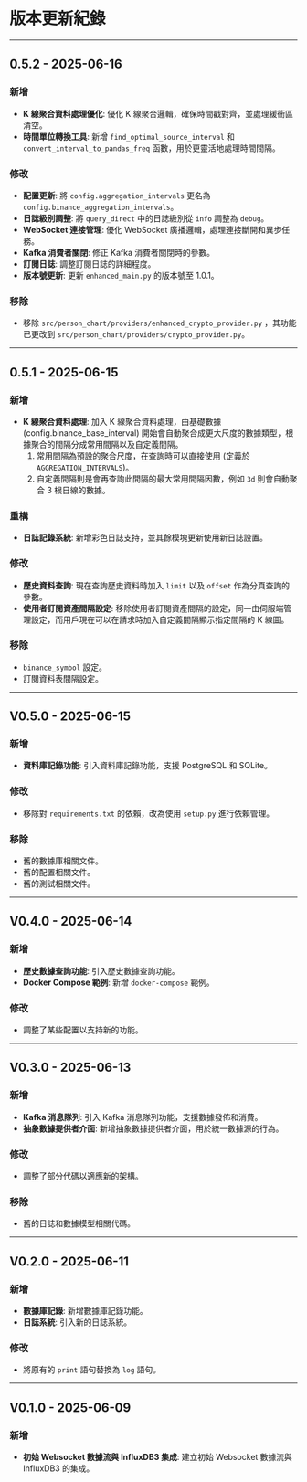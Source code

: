 # 版本更新紀錄

---

## 0.5.2 - 2025-06-16

### 新增

- **K 線聚合資料處理優化**: 優化 K 線聚合邏輯，確保時間戳對齊，並處理緩衝區清空。
- **時間單位轉換工具**: 新增 `find_optimal_source_interval` 和 `convert_interval_to_pandas_freq` 函數，用於更靈活地處理時間間隔。

### 修改

- **配置更新**: 將 `config.aggregation_intervals` 更名為 `config.binance_aggregation_intervals`。
- **日誌級別調整**: 將 `query_direct` 中的日誌級別從 `info` 調整為 `debug`。
- **WebSocket 連接管理**: 優化 WebSocket 廣播邏輯，處理連接斷開和異步任務。
- **Kafka 消費者關閉**: 修正 Kafka 消費者關閉時的參數。
- **訂閱日誌**: 調整訂閱日誌的詳細程度。
- **版本號更新**: 更新 `enhanced_main.py` 的版本號至 1.0.1。

### 移除

- 移除 `src/person_chart/providers/enhanced_crypto_provider.py`
  ，其功能已更改到 `src/person_chart/providers/crypto_provider.py`。

---

## 0.5.1 - 2025-06-15

### 新增

- **K 線聚合資料處理**: 加入 K 線聚合資料處理，由基礎數據 (config.binance_base_interval)
  開始會自動聚合成更大尺度的數據類型，根據聚合的間隔分成常用間隔以及自定義間隔。
    1. 常用間隔為預設的聚合尺度，在查詢時可以直接使用 (定義於 `AGGREGATION_INTERVALS`)。
    2. 自定義間隔則是會再查詢此間隔的最大常用間隔因數，例如 `3d` 則會自動聚合 3 根日線的數據。

### 重構

- **日誌記錄系統**: 新增彩色日誌支持，並其餘模塊更新使用新日誌設置。

### 修改

- **歷史資料查詢**: 現在查詢歷史資料時加入 `limit` 以及 `offset` 作為分頁查詢的參數。
- **使用者訂閱資產間隔設定**: 移除使用者訂閱資產間隔的設定，同一由伺服端管理設定，而用戶現在可以在請求時加入自定義間隔顯示指定間隔的
  K 線圖。

### 移除

- `binance_symbol` 設定。
- 訂閱資料表間隔設定。

---

## V0.5.0 - 2025-06-15

### 新增

- **資料庫記錄功能**: 引入資料庫記錄功能，支援 PostgreSQL 和 SQLite。

### 修改

- 移除對 `requirements.txt` 的依賴，改為使用 `setup.py` 進行依賴管理。

### 移除

- 舊的數據庫相關文件。
- 舊的配置相關文件。
- 舊的測試相關文件。

---

## V0.4.0 - 2025-06-14

### 新增

- **歷史數據查詢功能**: 引入歷史數據查詢功能。
- **Docker Compose 範例**: 新增 `docker-compose` 範例。

### 修改

- 調整了某些配置以支持新的功能。

---

## V0.3.0 - 2025-06-13

### 新增

- **Kafka 消息隊列**: 引入 Kafka 消息隊列功能，支援數據發佈和消費。
- **抽象數據提供者介面**: 新增抽象數據提供者介面，用於統一數據源的行為。

### 修改

- 調整了部分代碼以適應新的架構。

### 移除

- 舊的日誌和數據模型相關代碼。

---

## V0.2.0 - 2025-06-11

### 新增

- **數據庫記錄**: 新增數據庫記錄功能。
- **日誌系統**: 引入新的日誌系統。

### 修改

- 將原有的 `print` 語句替換為 `log` 語句。

---

## V0.1.0 - 2025-06-09

### 新增

- **初始 Websocket 數據流與 InfluxDB3 集成**: 建立初始 Websocket 數據流與 InfluxDB3 的集成。
